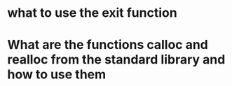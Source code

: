 # what to use the exit function #
# What are the functions calloc and realloc from the standard library and how to use them #
